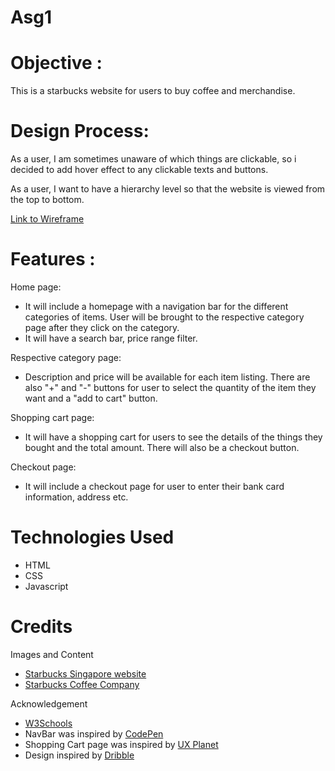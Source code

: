 # Asg1

# Objective : 
This is a starbucks website for users to buy coffee and merchandise.

# Design Process:
As a user, I am sometimes unaware of which things are clickable, so i decided to add hover effect to any clickable texts and buttons.

As a user, I want to have a hierarchy level so that the website is viewed from the top to bottom.

[Link to Wireframe](https://xd.adobe.com/view/3a7223c1-9222-46d4-af8e-2bbc6678f171-6f21/)

# Features : 

Home page:
- It will include a homepage with a navigation bar for the different categories of items. User will be brought to the respective category page after they click on the category.
- It will have a search bar, price range filter.

Respective category page:
- Description and price will be available for each item listing. There are also "+" and "-" buttons for user to select the quantity of the item they want and a "add to cart" button.

Shopping cart page:
- It will have a shopping cart for users to see the details of the things they bought and the total amount. There will also be a checkout button.

Checkout page:
- It will include a checkout page for user to enter their bank card information, address etc.

# Technologies Used
- HTML
- CSS
- Javascript

# Credits
Images and Content
- [Starbucks Singapore website](https://www.starbucks.com.sg/)
- [Starbucks Coffee Company](https://www.starbucks.com/)

Acknowledgement
- [W3Schools](https://www.w3schools.com/html/)
- NavBar was inspired by [CodePen](https://codepen.io/themustafaomar/pen/VKbQye)
- Shopping Cart page was inspired by [UX Planet](https://uxplanet.org/how-to-create-a-shopping-cart-ui-using-html-css-e5db3cd55aa0)
- Design inspired by [Dribble](https://dribbble.com/tags/online_shopping_apps)

